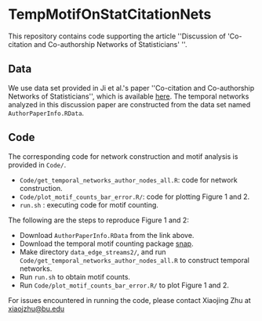 # TempMotifOnStatCitationNets
This repository contains code supporting the article ''Discussion of 'Co-citation and Co-authorship Networks of Statisticians' ''. 

## Data 
We use data set provided in Ji et al.'s paper ''Co-citation and Co-authorship Networks of Statisticians'', which is available [here](https://www.dropbox.com/sh/roft5xpbw1n2g8p/AABNQgo_iPRVCyVWmwDW6nfla/Ready-to-use%20data%20matrices/Full%20data?dl=0&subfolder_nav_tracking=1). The temporal networks analyzed in this discussion paper are constructed from the data set named `AuthorPaperInfo.RData`.

## Code
The corresponding code for network construction and motif analysis is provided in `Code/`.

* `Code/get_temporal_networks_author_nodes_all.R`: code for network construction.
* `Code/plot_motif_counts_bar_error.R/`: code for plotting Figure 1 and 2. 
* `run.sh` : executing code for motif counting.

The following are the steps to reproduce Figure 1 and 2: 
*  Download `AuthorPaperInfo.RData` from the link above. 
*  Download the temporal motif counting package [snap](https://github.com/snap-stanford/snap).  
*  Make directory `data_edge_streams2/`, and run `Code/get_temporal_networks_author_nodes_all.R` to construct temporal networks. 
*  Run `run.sh` to obtain motif counts. 
*  Run `Code/plot_motif_counts_bar_error.R/` to plot Figure 1 and 2.

For issues encountered in running the code, please contact Xiaojing Zhu at xiaojzhu@bu.edu
